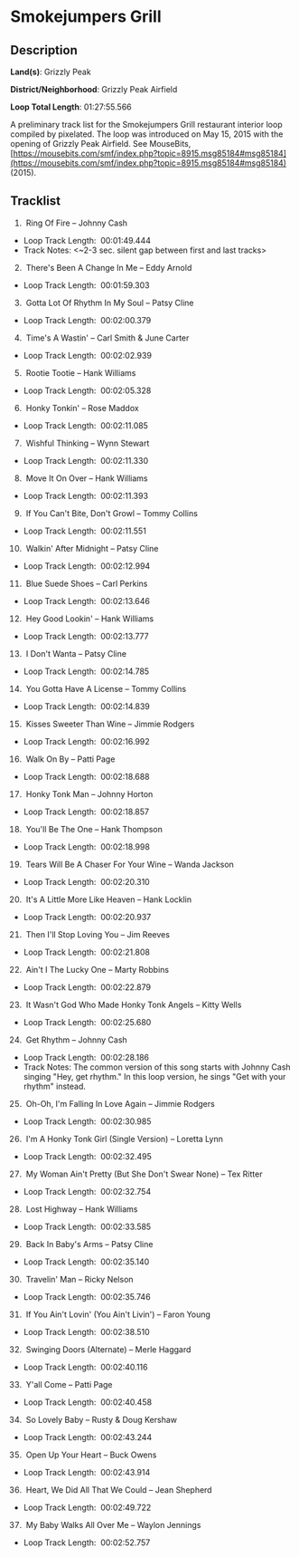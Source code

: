 # Smokejumpers Grill

## Description

**Land(s)**: Grizzly Peak

**District/Neighborhood**: Grizzly Peak Airfield

**Loop Total Length**: 01:27:55.566

A preliminary track list for the Smokejumpers Grill restaurant interior loop compiled by pixelated.  The loop was introduced on May 15, 2015 with the opening of Grizzly Peak Airfield. See MouseBits, [https://mousebits.com/smf/index.php?topic=8915.msg85184#msg85184](https://mousebits.com/smf/index.php?topic=8915.msg85184#msg85184) (2015).

## Tracklist

1.  Ring Of Fire – Johnny Cash 
- Loop Track Length:  00:01:49.444
- Track Notes: <~2-3 sec. silent gap between first and last tracks>

2.  There's Been A Change In Me – Eddy Arnold 
- Loop Track Length:  00:01:59.303

3.  Gotta Lot Of Rhythm In My Soul – Patsy Cline 
- Loop Track Length:  00:02:00.379

4.  Time's A Wastin' – Carl Smith & June Carter 
- Loop Track Length:  00:02:02.939

5.  Rootie Tootie – Hank Williams 
- Loop Track Length:  00:02:05.328

6.  Honky Tonkin' – Rose Maddox 
- Loop Track Length:  00:02:11.085

7.  Wishful Thinking – Wynn Stewart 
- Loop Track Length:  00:02:11.330

8.  Move It On Over – Hank Williams 
- Loop Track Length:  00:02:11.393

9.  If You Can't Bite, Don't Growl – Tommy Collins 
- Loop Track Length:  00:02:11.551

10.  Walkin' After Midnight – Patsy Cline 
- Loop Track Length:  00:02:12.994

11.  Blue Suede Shoes – Carl Perkins 
- Loop Track Length:  00:02:13.646

12.  Hey Good Lookin' – Hank Williams 
- Loop Track Length:  00:02:13.777

13.  I Don't Wanta – Patsy Cline 
- Loop Track Length:  00:02:14.785

14.  You Gotta Have A License – Tommy Collins 
- Loop Track Length:  00:02:14.839

15.  Kisses Sweeter Than Wine – Jimmie Rodgers 
- Loop Track Length:  00:02:16.992

16.  Walk On By – Patti Page 
- Loop Track Length:  00:02:18.688

17.  Honky Tonk Man – Johnny Horton 
- Loop Track Length:  00:02:18.857

18.  You'll Be The One – Hank Thompson 
- Loop Track Length:  00:02:18.998

19.  Tears Will Be A Chaser For Your Wine – Wanda Jackson 
- Loop Track Length:  00:02:20.310

20.  It's A Little More Like Heaven – Hank Locklin 
- Loop Track Length:  00:02:20.937

21.  Then I'll Stop Loving You – Jim Reeves 
- Loop Track Length:  00:02:21.808

22.  Ain't I The Lucky One – Marty Robbins 
- Loop Track Length:  00:02:22.879

23.  It Wasn't God Who Made Honky Tonk Angels – Kitty Wells 
- Loop Track Length:  00:02:25.680

24.  Get Rhythm – Johnny Cash 
- Loop Track Length:  00:02:28.186
- Track Notes: The common version of this song starts with Johnny Cash singing "Hey, get rhythm." In this loop version, he sings "Get with your rhythm" instead.

25.  Oh-Oh, I'm Falling In Love Again – Jimmie Rodgers 
- Loop Track Length:  00:02:30.985

26.  I'm A Honky Tonk Girl (Single Version) – Loretta Lynn 
- Loop Track Length:  00:02:32.495

27.  My Woman Ain't Pretty (But She Don't Swear None) – Tex Ritter 
- Loop Track Length:  00:02:32.754

28.  Lost Highway – Hank Williams 
- Loop Track Length:  00:02:33.585

29.  Back In Baby's Arms – Patsy Cline 
- Loop Track Length:  00:02:35.140

30.  Travelin' Man – Ricky Nelson 
- Loop Track Length:  00:02:35.746

31.  If You Ain't Lovin' (You Ain't Livin') – Faron Young 
- Loop Track Length:  00:02:38.510

32.  Swinging Doors (Alternate) – Merle Haggard 
- Loop Track Length:  00:02:40.116

33.  Y'all Come – Patti Page 
- Loop Track Length:  00:02:40.458

34.  So Lovely Baby – Rusty & Doug Kershaw 
- Loop Track Length:  00:02:43.244

35.  Open Up Your Heart – Buck Owens 
- Loop Track Length:  00:02:43.914

36.  Heart, We Did All That We Could – Jean Shepherd 
- Loop Track Length:  00:02:49.722

37.  My Baby Walks All Over Me – Waylon Jennings 
- Loop Track Length:  00:02:52.757
